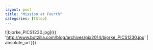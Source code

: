 ```yaml
---
layout: post
title: "Mission at Fourth"
categories: [fStop]
---
```



![bjorke_PICS1230.jpg]({{ 'http://www.botzilla.com/blog/archives/pix2014/bjorke_PICS1230.jpg' | absolute_url }})


